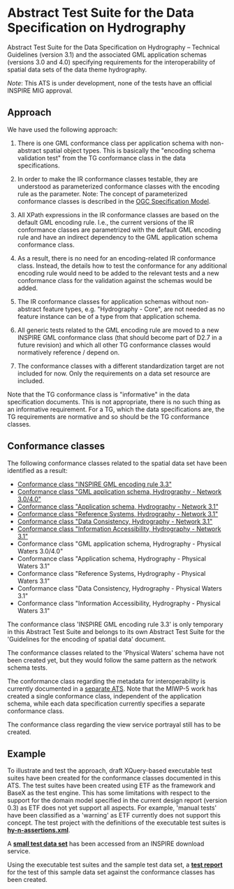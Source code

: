 # Abstract Test Suite for the Data Specification on Hydrography

Abstract Test Suite for the Data Specification on Hydrography – Technical Guidelines (version 3.1) and the associated GML application schemas (versions 3.0 and 4.0) specifying requirements for the interoperability of spatial data sets of the data theme hydrography.

*Note*: This ATS is under development, none of the tests have an official INSPIRE MIG approval.

## Approach

We have used the following approach:

1. There is one GML conformance class per application schema with non-abstract spatial object types. This is basically the "encoding schema validation test" from the TG conformance class in the data specifications. 

2. In order to make the IR conformance classes testable, they are understood as parameterized conformance classes with the encoding rule as the parameter. Note: The concept of parameterized conformance classes is described in the [OGC Specification Model](https://portal.opengeospatial.org/files/?artifact_id=34762).

3. All XPath expressions in the IR conformance classes are based on the default GML encoding rule. I.e., the current versions of the IR conformance classes are parametrized with the default GML encoding rule and have an indirect dependency to the GML application schema conformance class.  

4. As a result, there is no need for an encoding-related IR conformance class. Instead, the details how to test the conformance for any additional encoding rule would need to be added to the relevant tests and a new conformance class for the validation against the schemas would be added.

5. The IR conformance classes for application schemas without non-abstract feature types, e.g. "Hydrography - Core", are not needed as no feature instance can be of a type from that application schema.

6. All generic tests related to the GML encoding rule are moved to a new INSPIRE GML conformance class (that should become part of D2.7 in a future revision) and which all other TG conformance classes would normatively reference / depend on.

7. The conformance classes with a different standardization target are not included for now. Only the requirements on a data set resource are included.

Note that the TG conformance class is "informative" in the data specification documents. This is not appropriate, there is no such thing as an informative requirement. For a TG, which the data specifications are, the TG requirements are normative and so should be the TG conformance classes.

## Conformance classes

The following conformance classes related to the spatial data set have been identified as a result:

* [Conformance class "INSPIRE GML encoding rule 3.3"](inspire-gml/README.md) 
* [Conformance class "GML application schema, Hydrography - Network 3.0/4.0"](gml-hy-n/README.md)
* [Conformance class "Application schema, Hydrography - Network 3.1"](hy-n-as/README.md)
* [Conformance class "Reference Systems, Hydrography - Network 3.1"](hy-n-rs/README.md)
* [Conformance class "Data Consistency, Hydrography - Network 3.1"](hy-n-dc/README.md)
* [Conformance class "Information Accessibility, Hydrography - Network 3.1"](hy-n-ia/README.md)
* Conformance class "GML application schema, Hydrography - Physical Waters 3.0/4.0"
* Conformance class "Application schema, Hydrography - Physical Waters 3.1"
* Conformance class "Reference Systems, Hydrography - Physical Waters 3.1"
* Conformance class "Data Consistency, Hydrography - Physical Waters 3.1"
* Conformance class "Information Accessibility, Hydrography - Physical Waters 3.1"

The conformance class 'INSPIRE GML encoding rule 3.3' is only temporary in this Abstract Test Suite and belongs to its own Abstract Test Suite for the 'Guidelines for the encoding of spatial data' document.

The conformance classes related to the 'Physical Waters' schema have not been created yet, but they would follow the same pattern as the network schema tests.

The conformance class regarding the metadata for interoperability is currently documented in a [separate ATS](https://github.com/inspire-eu-validation/ats-interoperability-metadata). Note that the MIWP-5 work has created a single conformance class, independent of the application schema, while each data specification currently specifies a separate conformance class. 

The conformance class regarding the view service portrayal still has to be created.

## Example

To illustrate and test the approach, draft XQuery-based executable test suites have been created for the conformance classes documented in this ATS. The test suites have been created using ETF as the framework and BaseX as the test engine. This has some limitations with respect to the support for the domain model specified in the current design report (version 0.3) as ETF does not yet support all aspects. For example, 'manual tests' have been classified as a 'warning' as ETF currently does not support this concept. The test project with the definitions of the executable test suites is **[hy-n-assertions.xml](hy-n-assertions.xml)**.

A **[small test data set](data/README.md)** has been accessed from an INSPIRE download service. 

Using the executable test suites and the sample test data set, a **[test report](wfs-es-hy-n-result.html)** for the test of this sample data set against the conformance classes has been created.
